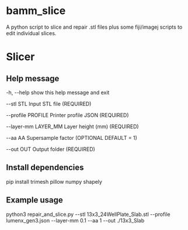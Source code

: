 # bamm_slice

A python script to slice and repair .stl files plus some fiji/imagej scripts to edit individual slices.

# Slicer

## Help message

-h, --help           show this help message and exit

--stl STL            Input STL file (REQUIRED)

--profile PROFILE    Printer profile JSON (REQUIRED)

--layer-mm LAYER_MM  Layer height (mm) (REQUIRED)

--aa AA              Supersample factor (OPTIONAL DEFAULT = 1)

--out OUT            Output folder (REQUIRED)

## Install dependencies

pip install trimesh pillow numpy shapely

## Example usage

python3 repair_and_slice.py --stl 13x3_24WellPlate_Slab.stl --profile lumenx_gen3.json --layer-mm 0.1 --aa 1 --out ./13x3_Slab


